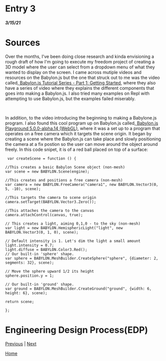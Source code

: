 # Entry 3
##### 3/15/21
# Sources
<p>Over the months, I've been doing close research and kinda envisioning a rough draft of how I'm going to execute my freedom project of creating a 3D model where the user can select from a dropdown menu of what they wanted to display on the screen. I came across mutiple videos and resources on the Babylon.js but the one that struck out to me was the video called,<a href="https://www.youtube.com/watch?v=XFT5omp_F3g"> Babylon.js Tutorial Series - Part 1: Getting Started</a>, where they also have a series of video where they explains the different components that goes into making a Babylon.js. I also tried many examples on Repl with attempting to use Babylon.js, but the examples failed miserably.</p>
<br>
<p> In addition, to the video introducing the beginning to making a Babylone.js program. I also found this cool program up on Babylon.js called,<a href="https://www.babylonjs-playground.com/#6F0LKI#1"> Babylon.js Playground 5.0.0-alpha.14 (WebGL)</a>, where it was a set up to a program that operates on a free camera which it targets the scene origin. It began by creating a scene where the Babylon.js can take place and slowly positioning the camera at a fix postion so the user can move around the object around freely. In this code snipet, it is of a red ball placed on top of a surface:
  
     var createScene = function () {

    //This creates a basic Babylon Scene object (non-mesh)
    var scene = new BABYLON.Scene(engine);

    //This creates and positions a free camera (non-mesh)
    var camera = new BABYLON.FreeCamera("camera1", new BABYLON.Vector3(0, 5, -10), scene);

    //This targets the camera to scene origin
    camera.setTarget(BABYLON.Vector3.Zero());

    //This attaches the camera to the canvas
    camera.attachControl(canvas, true);

    // This creates a light, aiming 0,1,0 - to the sky (non-mesh)
    var light = new BABYLON.HemisphericLight("light", new BABYLON.Vector3(0, 1, 0), scene);

    // Default intensity is 1. Let's dim the light a small amount
    light.intensity = 0.7;
    light.diffuse = BABYLON.Color3.Red();
    // Our built-in 'sphere' shape.
    var sphere = BABYLON.MeshBuilder.CreateSphere("sphere", {diameter: 2, segments: 32}, scene);

    // Move the sphere upward 1/2 its height
    sphere.position.y = 1;

    // Our built-in 'ground' shape.
    var ground = BABYLON.MeshBuilder.CreateGround("ground", {width: 6, height: 6}, scene);

    return scene;

    };
   # Engineering Design Process(EDP)


[Previous](entry02.md) | [Next](entry04.md)

[Home](../README.md)
